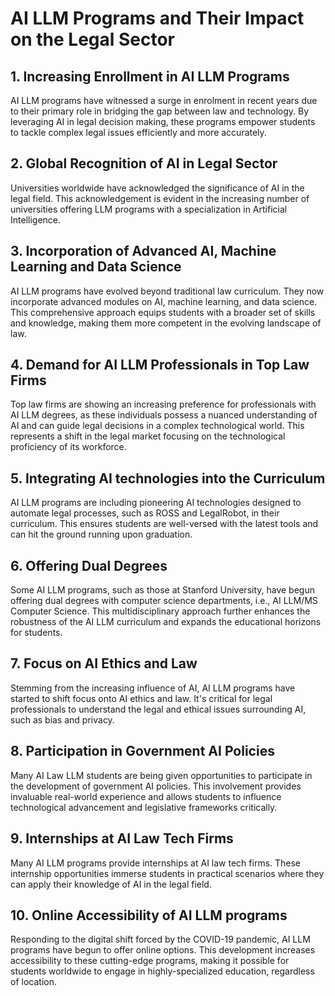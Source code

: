 # AI LLM Programs and Their Impact on the Legal Sector

## 1. Increasing Enrollment in AI LLM Programs
AI LLM programs have witnessed a surge in enrolment in recent years due to their primary role in bridging the gap between law and technology. By leveraging AI in legal decision making, these programs empower students to tackle complex legal issues efficiently and more accurately.

## 2. Global Recognition of AI in Legal Sector
Universities worldwide have acknowledged the significance of AI in the legal field. This acknowledgement is evident in the increasing number of universities offering LLM programs with a specialization in Artificial Intelligence. 

## 3. Incorporation of Advanced AI, Machine Learning and Data Science
AI LLM programs have evolved beyond traditional law curriculum. They now incorporate advanced modules on AI, machine learning, and data science. This comprehensive approach equips students with a broader set of skills and knowledge, making them more competent in the evolving landscape of law.

## 4. Demand for AI LLM Professionals in Top Law Firms
Top law firms are showing an increasing preference for professionals with AI LLM degrees, as these individuals possess a nuanced understanding of AI and can guide legal decisions in a complex technological world. This represents a shift in the legal market focusing on the technological proficiency of its workforce. 

## 5. Integrating AI technologies into the Curriculum
AI LLM programs are including pioneering AI technologies designed to automate legal processes, such as ROSS and LegalRobot, in their curriculum. This ensures students are well-versed with the latest tools and can hit the ground running upon graduation.

## 6. Offering Dual Degrees
Some AI LLM programs, such as those at Stanford University, have begun offering dual degrees with computer science departments, i.e., AI LLM/MS Computer Science. This multidisciplinary approach further enhances the robustness of the AI LLM curriculum and expands the educational horizons for students.

## 7. Focus on AI Ethics and Law
Stemming from the increasing influence of AI, AI LLM programs have started to shift focus onto AI ethics and law. It's critical for legal professionals to understand the legal and ethical issues surrounding AI, such as bias and privacy. 

## 8. Participation in Government AI Policies
Many AI Law LLM students are being given opportunities to participate in the development of government AI policies. This involvement provides invaluable real-world experience and allows students to influence technological advancement and legislative frameworks critically.

## 9. Internships at AI Law Tech Firms
Many AI LLM programs provide internships at AI law tech firms. These internship opportunities immerse students in practical scenarios where they can apply their knowledge of AI in the legal field.

## 10. Online Accessibility of AI LLM programs
Responding to the digital shift forced by the COVID-19 pandemic, AI LLM programs have begun to offer online options. This development increases accessibility to these cutting-edge programs, making it possible for students worldwide to engage in highly-specialized education, regardless of location.